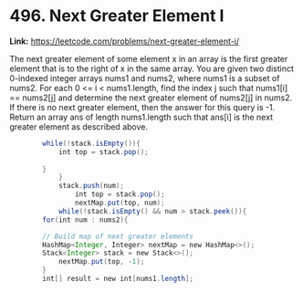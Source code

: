 # 496. Next Greater Element I

**Link:** https://leetcode.com/problems/next-greater-element-i/

The next greater element of some element x in an array is the first greater element that is to the right of x in the same array. You are given two distinct 0-indexed integer arrays nums1 and nums2, where nums1 is a subset of nums2. For each 0 <= i < nums1.length, find the index j such that nums1[i] == nums2[j] and determine the next greater element of nums2[j] in nums2. If there is no next greater element, then the answer for this query is -1. Return an array ans of length nums1.length such that ans[i] is the next greater element as described above.

```java
        while(!stack.isEmpty()){
            int top = stack.pop();
        
        }
            }
            stack.push(num);
                int top = stack.pop();
                nextMap.put(top, num);
            while(!stack.isEmpty() && num > stack.peek()){
        for(int num : nums2){

        // Build map of next greater elements
        HashMap<Integer, Integer> nextMap = new HashMap<>();
        Stack<Integer> stack = new Stack<>();
            nextMap.put(top, -1);
        }
        int[] result = new int[nums1.length];
```
